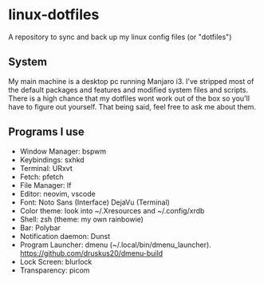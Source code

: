 # linux-dotfiles
A repository to sync and back up my linux config files (or "dotfiles")



## System
My main machine is a desktop pc running Manjaro i3. I've stripped most of the default packages and features and modified system files and scripts. There is a high chance that my dotfiles wont work out of the box so you'll have to figure out yourself. That being said, feel free to ask me about them.

## Programs I use

* Window Manager: bspwm
* Keybindings: sxhkd
* Terminal: URxvt
* Fetch: pfetch
* File Manager: lf
* Editor: neovim, vscode
* Font: Noto Sans (Interface) DejaVu (Terminal)
* Color theme: look into ~/.Xresources and ~/.config/xrdb
* Shell: zsh (theme: my own rainbowie)
* Bar: Polybar
* Notification daemon: Dunst
* Program Launcher: dmenu (~/.local/bin/dmenu_launcher). https://github.com/druskus20/dmenu-build
* Lock Screen: blurlock
* Transparency: picom
